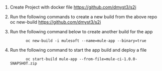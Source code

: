 1.	Create Project with docker file
               https://github.com/dmyst3/s2i

2.	Run the following commands to create a new build from the above repo
oc new-build https://github.com/dmyst3/s2i
3.	Run the following command below to create another build for the app

               oc new-build -i mulesoft --name=mule-app --binary=true
4.	Run the following command to start the app build and deploy a file

               oc start-build mule-app --from-file=mule-ci-1.0.0-SNAPSHOT.zip
